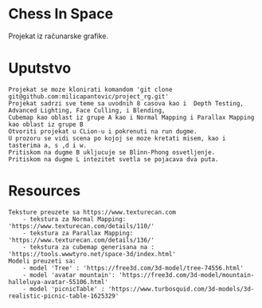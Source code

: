 # Chess In Space

Projekat iz računarske grafike.


# Uputstvo
    Projekat se moze klonirati komandom 'git clone git@github.com:milicapantovic/project_rg.git'
    Projekat sadrzi sve teme sa uvodnih 8 casova kao i  Depth Testing, Advanced Lighting, Face Culling, i Blending,
    Cubemap kao oblast iz grupe A kao i Normal Mapping i Parallax Mapping kao oblast iz grupe B
    Otvoriti projekat u CLion-u i pokrenuti na run dugme.
    U prozoru se vidi scena po kojoj se moze kretati misem, kao i tasterima a, s ,d i w.
    Pritiskom na dugme B ukljucuje se Blinn-Phong osvetljenje.
    Pritiskom na dugme L intezitet svetla se pojacava dva puta.

# Resources 
    Teksture preuzete sa https://www.texturecan.com
        - tekstura za Normal Mapping: 'https://www.texturecan.com/details/110/'
        - tekstura za Parallax Mapping: 'https://www.texturecan.com/details/136/'
        - tekstura za cubemap generisana na : 'https://tools.wwwtyro.net/space-3d/index.html'
    Modeli preuzeti sa:
        - model 'Tree' : 'https://free3d.com/3d-model/tree-74556.html'
        - model 'avatar mountain': 'https://free3d.com/3d-model/mountain-halleluya-avatar-55106.html'
        - model 'picnicTable' : 'https://www.turbosquid.com/3d-models/3d-realistic-picnic-table-1625329'

